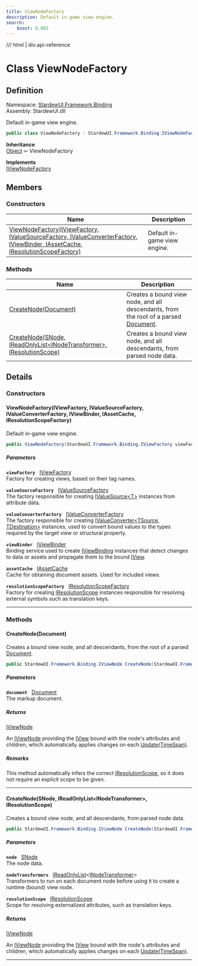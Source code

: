 ```yaml
---
title: ViewNodeFactory
description: Default in-game view engine.
search:
    boost: 0.002
---
```


<link rel="stylesheet" href="/StardewUI/stylesheets/reference.css" />

/// html | div.api-reference

# Class ViewNodeFactory

## Definition

<div class="api-definition" markdown>

Namespace: [StardewUI.Framework.Binding](index.md)  
Assembly: StardewUI.dll  

</div>

Default in-game view engine.

```cs
public class ViewNodeFactory : StardewUI.Framework.Binding.IViewNodeFactory
```

**Inheritance**  
[Object](https://learn.microsoft.com/en-us/dotnet/api/system.object) ⇦ ViewNodeFactory

**Implements**  
[IViewNodeFactory](iviewnodefactory.md)

## Members

### Constructors

 | Name | Description |
| --- | --- |
| [ViewNodeFactory(IViewFactory, IValueSourceFactory, IValueConverterFactory, IViewBinder, IAssetCache, IResolutionScopeFactory)](#viewnodefactoryiviewfactory-ivaluesourcefactory-ivalueconverterfactory-iviewbinder-iassetcache-iresolutionscopefactory) | Default in-game view engine. | 

### Methods

 | Name | Description |
| --- | --- |
| [CreateNode(Document)](#createnodedocument) | Creates a bound view node, and all descendants, from the root of a parsed [Document](../dom/document.md). | 
| [CreateNode(SNode, IReadOnlyList&lt;INodeTransformer&gt;, IResolutionScope)](#createnodesnode-ireadonlylistinodetransformer-iresolutionscope) | Creates a bound view node, and all descendants, from parsed node data. | 

## Details

### Constructors

#### ViewNodeFactory(IViewFactory, IValueSourceFactory, IValueConverterFactory, IViewBinder, IAssetCache, IResolutionScopeFactory)

Default in-game view engine.

```cs
public ViewNodeFactory(StardewUI.Framework.Binding.IViewFactory viewFactory, StardewUI.Framework.Sources.IValueSourceFactory valueSourceFactory, StardewUI.Framework.Converters.IValueConverterFactory valueConverterFactory, StardewUI.Framework.Binding.IViewBinder viewBinder, StardewUI.Framework.Content.IAssetCache assetCache, StardewUI.Framework.Content.IResolutionScopeFactory resolutionScopeFactory);
```

##### Parameters

**`viewFactory`** &nbsp; [IViewFactory](iviewfactory.md)  
Factory for creating views, based on their tag names.

**`valueSourceFactory`** &nbsp; [IValueSourceFactory](../sources/ivaluesourcefactory.md)  
The factory responsible for creating [IValueSource&lt;T&gt;](../sources/ivaluesource-1.md) instances from attribute data.

**`valueConverterFactory`** &nbsp; [IValueConverterFactory](../converters/ivalueconverterfactory.md)  
The factory responsible for creating [IValueConverter&lt;TSource, TDestination&gt;](../converters/ivalueconverter-2.md) instances, used to convert bound values to the types required by the target view or structural property.

**`viewBinder`** &nbsp; [IViewBinder](iviewbinder.md)  
Binding service used to create [IViewBinding](iviewbinding.md) instances that detect changes to data or assets and propagate them to the bound [IView](../../iview.md).

**`assetCache`** &nbsp; [IAssetCache](../content/iassetcache.md)  
Cache for obtaining document assets. Used for included views.

**`resolutionScopeFactory`** &nbsp; [IResolutionScopeFactory](../content/iresolutionscopefactory.md)  
Factory for creating [IResolutionScope](../content/iresolutionscope.md) instances responsible for resolving external symbols such as translation keys.

-----

### Methods

#### CreateNode(Document)

Creates a bound view node, and all descendants, from the root of a parsed [Document](../dom/document.md).

```cs
public StardewUI.Framework.Binding.IViewNode CreateNode(StardewUI.Framework.Dom.Document document);
```

##### Parameters

**`document`** &nbsp; [Document](../dom/document.md)  
The markup document.

##### Returns

[IViewNode](iviewnode.md)

  An [IViewNode](iviewnode.md) providing the [IView](../../iview.md) bound with the node's attributes and children, which automatically applies changes on each [Update(TimeSpan)](iviewnode.md#updatetimespan).

##### Remarks

This method automatically infers the correct [IResolutionScope](../content/iresolutionscope.md), so it does not require an explicit scope to be given.

-----

#### CreateNode(SNode, IReadOnlyList&lt;INodeTransformer&gt;, IResolutionScope)

Creates a bound view node, and all descendants, from parsed node data.

```cs
public StardewUI.Framework.Binding.IViewNode CreateNode(StardewUI.Framework.Dom.SNode node, System.Collections.Generic.IReadOnlyList<StardewUI.Framework.Dom.INodeTransformer> nodeTransformers, StardewUI.Framework.Content.IResolutionScope resolutionScope);
```

##### Parameters

**`node`** &nbsp; [SNode](../dom/snode.md)  
The node data.

**`nodeTransformers`** &nbsp; [IReadOnlyList](https://learn.microsoft.com/en-us/dotnet/api/system.collections.generic.ireadonlylist-1)<[INodeTransformer](../dom/inodetransformer.md)>  
Transformers to run on each document node before using it to create a runtime (bound) view node.

**`resolutionScope`** &nbsp; [IResolutionScope](../content/iresolutionscope.md)  
Scope for resolving externalized attributes, such as translation keys.

##### Returns

[IViewNode](iviewnode.md)

  An [IViewNode](iviewnode.md) providing the [IView](../../iview.md) bound with the node's attributes and children, which automatically applies changes on each [Update(TimeSpan)](iviewnode.md#updatetimespan).

-----


